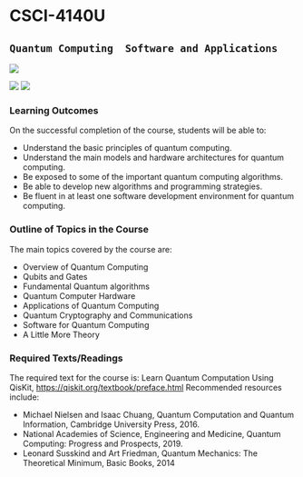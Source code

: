 # CSCI-4140U
## `Quantum Computing  Software and Applications`

<p>
<img src="https://img.shields.io/badge/python-3670A0?style=for-the-badge&logo=python&logoColor=ffdd54"></p><p>
<img src="https://img.shields.io/badge/numpy-%23013243.svg?style=for-the-badge&logo=numpy&logoColor=white">
<img src="https://img.shields.io/badge/Qiskit-%236929C4.svg?style=for-the-badge&logo=Qiskit&logoColor=white"></p>


### Learning Outcomes
On the successful completion of the course, students will be able to:

- Understand the basic principles of quantum computing.
- Understand the main models and hardware architectures for quantum computing.
- Be exposed to some of the important quantum computing algorithms.
- Be able to develop new algorithms and programming strategies.
- Be fluent in at least one software development environment for quantum computing.

### Outline of Topics in the Course
The main topics covered by the course are:
- Overview of Quantum Computing
- Qubits and Gates
- Fundamental Quantum algorithms
- Quantum Computer Hardware
- Applications of Quantum Computing
- Quantum Cryptography and Communications
- Software for Quantum Computing
- A Little More Theory

### Required Texts/Readings
The required text for the course is:
Learn Quantum Computation Using QisKit, https://qiskit.org/textbook/preface.html
Recommended resources include:
- Michael Nielsen and Isaac Chuang, Quantum Computation and Quantum Information, Cambridge University Press, 2016.
- National Academies of Science, Engineering and Medicine, Quantum Computing: Progress and Prospects, 2019.
- Leonard Susskind and Art Friedman, Quantum Mechanics: The Theoretical Minimum, Basic Books, 2014
